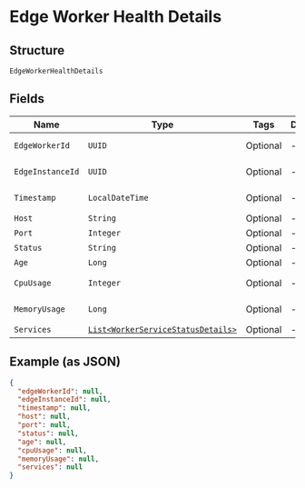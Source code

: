 
# Edge Worker Health Details

## Structure

`EdgeWorkerHealthDetails`

## Fields

| Name | Type | Tags | Description | Getter | Setter |
|  --- | --- | --- | --- | --- | --- |
| `EdgeWorkerId` | `UUID` | Optional | - | UUID getEdgeWorkerId() | setEdgeWorkerId(UUID edgeWorkerId) |
| `EdgeInstanceId` | `UUID` | Optional | - | UUID getEdgeInstanceId() | setEdgeInstanceId(UUID edgeInstanceId) |
| `Timestamp` | `LocalDateTime` | Optional | - | LocalDateTime getTimestamp() | setTimestamp(LocalDateTime timestamp) |
| `Host` | `String` | Optional | - | String getHost() | setHost(String host) |
| `Port` | `Integer` | Optional | - | Integer getPort() | setPort(Integer port) |
| `Status` | `String` | Optional | - | String getStatus() | setStatus(String status) |
| `Age` | `Long` | Optional | - | Long getAge() | setAge(Long age) |
| `CpuUsage` | `Integer` | Optional | - | Integer getCpuUsage() | setCpuUsage(Integer cpuUsage) |
| `MemoryUsage` | `Long` | Optional | - | Long getMemoryUsage() | setMemoryUsage(Long memoryUsage) |
| `Services` | [`List<WorkerServiceStatusDetails>`](../../doc/models/worker-service-status-details.md) | Optional | - | List<WorkerServiceStatusDetails> getServices() | setServices(List<WorkerServiceStatusDetails> services) |

## Example (as JSON)

```json
{
  "edgeWorkerId": null,
  "edgeInstanceId": null,
  "timestamp": null,
  "host": null,
  "port": null,
  "status": null,
  "age": null,
  "cpuUsage": null,
  "memoryUsage": null,
  "services": null
}
```


